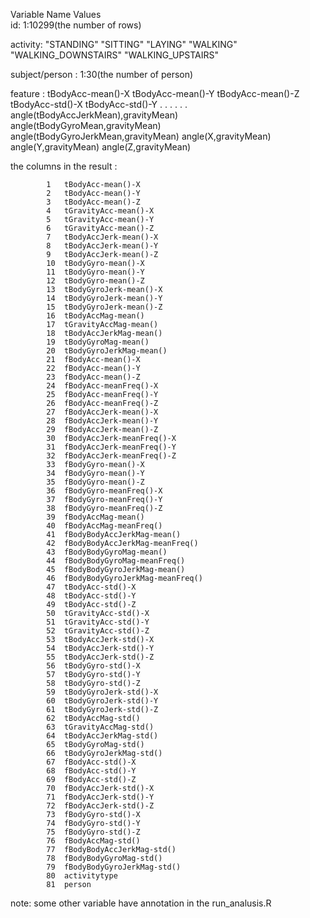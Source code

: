 Variable Name   	Values	  
id:			1:10299(the number of rows)
  
activity:		"STANDING"   "SITTING"   "LAYING"   "WALKING"   "WALKING_DOWNSTAIRS"								"WALKING_UPSTAIRS"

subject/person	:	1:30(the number of person)

feature	:		tBodyAcc-mean()-X
			tBodyAcc-mean()-Y
			tBodyAcc-mean()-Z
			tBodyAcc-std()-X
			tBodyAcc-std()-Y
			.
			.
			.
			.
			.
			.
			angle(tBodyAccJerkMean),gravityMean)
			angle(tBodyGyroMean,gravityMean)
			angle(tBodyGyroJerkMean,gravityMean)
			angle(X,gravityMean)
			angle(Y,gravityMean)
			angle(Z,gravityMean)
			
the columns in the result : 

				
			1	tBodyAcc-mean()-X
			2	tBodyAcc-mean()-Y
			3	tBodyAcc-mean()-Z
			4	tGravityAcc-mean()-X
			5	tGravityAcc-mean()-Y
			6	tGravityAcc-mean()-Z
			7	tBodyAccJerk-mean()-X
			8	tBodyAccJerk-mean()-Y
			9	tBodyAccJerk-mean()-Z
			10	tBodyGyro-mean()-X
			11	tBodyGyro-mean()-Y
			12	tBodyGyro-mean()-Z
			13	tBodyGyroJerk-mean()-X
			14	tBodyGyroJerk-mean()-Y
			15	tBodyGyroJerk-mean()-Z
			16	tBodyAccMag-mean()
			17	tGravityAccMag-mean()
			18	tBodyAccJerkMag-mean()
			19	tBodyGyroMag-mean()
			20	tBodyGyroJerkMag-mean()
			21	fBodyAcc-mean()-X
			22	fBodyAcc-mean()-Y
			23	fBodyAcc-mean()-Z
			24	fBodyAcc-meanFreq()-X
			25	fBodyAcc-meanFreq()-Y
			26	fBodyAcc-meanFreq()-Z
			27	fBodyAccJerk-mean()-X
			28	fBodyAccJerk-mean()-Y
			29	fBodyAccJerk-mean()-Z
			30	fBodyAccJerk-meanFreq()-X
			31	fBodyAccJerk-meanFreq()-Y
			32	fBodyAccJerk-meanFreq()-Z
			33	fBodyGyro-mean()-X
			34	fBodyGyro-mean()-Y
			35	fBodyGyro-mean()-Z
			36	fBodyGyro-meanFreq()-X
			37	fBodyGyro-meanFreq()-Y
			38	fBodyGyro-meanFreq()-Z
			39	fBodyAccMag-mean()
			40	fBodyAccMag-meanFreq()
			41	fBodyBodyAccJerkMag-mean()
			42	fBodyBodyAccJerkMag-meanFreq()
			43	fBodyBodyGyroMag-mean()
			44	fBodyBodyGyroMag-meanFreq()
			45	fBodyBodyGyroJerkMag-mean()
			46	fBodyBodyGyroJerkMag-meanFreq()
			47	tBodyAcc-std()-X
			48	tBodyAcc-std()-Y
			49	tBodyAcc-std()-Z
			50	tGravityAcc-std()-X
			51	tGravityAcc-std()-Y
			52	tGravityAcc-std()-Z
			53	tBodyAccJerk-std()-X
			54	tBodyAccJerk-std()-Y
			55	tBodyAccJerk-std()-Z
			56	tBodyGyro-std()-X
			57	tBodyGyro-std()-Y
			58	tBodyGyro-std()-Z
			59	tBodyGyroJerk-std()-X
			60	tBodyGyroJerk-std()-Y
			61	tBodyGyroJerk-std()-Z
			62	tBodyAccMag-std()
			63	tGravityAccMag-std()
			64	tBodyAccJerkMag-std()
			65	tBodyGyroMag-std()
			66	tBodyGyroJerkMag-std()
			67	fBodyAcc-std()-X
			68	fBodyAcc-std()-Y
			69	fBodyAcc-std()-Z
			70	fBodyAccJerk-std()-X
			71	fBodyAccJerk-std()-Y
			72	fBodyAccJerk-std()-Z
			73	fBodyGyro-std()-X
			74	fBodyGyro-std()-Y
			75	fBodyGyro-std()-Z
			76	fBodyAccMag-std()
			77	fBodyBodyAccJerkMag-std()
			78	fBodyBodyGyroMag-std()
			79	fBodyBodyGyroJerkMag-std()
			80	activitytype
			81	person


note:		some other variable have annotation in the run_analusis.R
